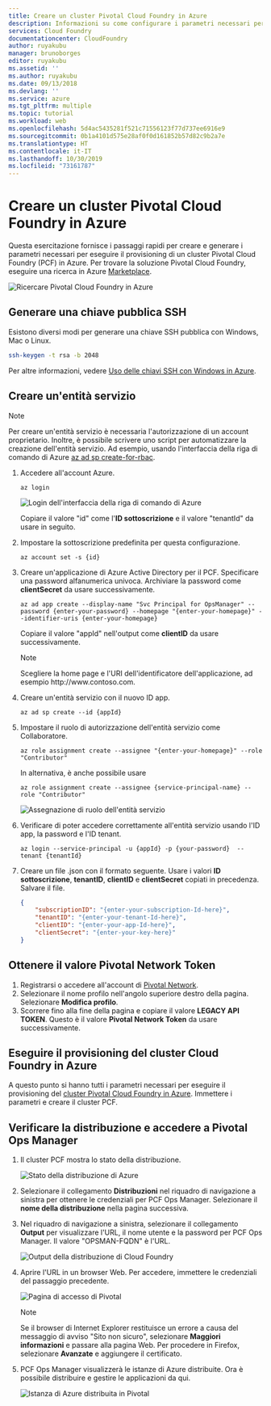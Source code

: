```yaml
---
title: Creare un cluster Pivotal Cloud Foundry in Azure
description: Informazioni su come configurare i parametri necessari per eseguire il provisioning di un cluster Pivotal Cloud Foundry (PCF) in Azure
services: Cloud Foundry
documentationcenter: CloudFoundry
author: ruyakubu
manager: brunoborges
editor: ruyakubu
ms.assetid: ''
ms.author: ruyakubu
ms.date: 09/13/2018
ms.devlang: ''
ms.service: azure
ms.tgt_pltfrm: multiple
ms.topic: tutorial
ms.workload: web
ms.openlocfilehash: 5d4ac5435281f521c71556123f77d737ee6916e9
ms.sourcegitcommit: 0b1a4101d575e28af0f0d161852b57d82c9b2a7e
ms.translationtype: HT
ms.contentlocale: it-IT
ms.lasthandoff: 10/30/2019
ms.locfileid: "73161787"
---
```

# <a name="create-a-pivotal-cloud-foundry-cluster-on-azure"></a>Creare un cluster Pivotal Cloud Foundry in Azure

Questa esercitazione fornisce i passaggi rapidi per creare e generare i parametri necessari per eseguire il provisioning di un cluster Pivotal Cloud Foundry (PCF) in Azure. Per trovare la soluzione Pivotal Cloud Foundry, eseguire una ricerca in Azure [Marketplace](https://azuremarketplace.microsoft.com/marketplace/apps/pivotal.pivotal-cloud-foundry).

![Ricercare Pivotal Cloud Foundry in Azure](media/deploy/pcf-marketplace.png)


## <a name="generate-an-ssh-public-key"></a>Generare una chiave pubblica SSH

Esistono diversi modi per generare una chiave SSH pubblica con Windows, Mac o Linux.

```Bash
ssh-keygen -t rsa -b 2048
```

Per altre informazioni, vedere [Uso delle chiavi SSH con Windows in Azure](https://docs.microsoft.com/azure/virtual-machines/linux/ssh-from-windows).

## <a name="create-a-service-principal"></a>Creare un'entità servizio

> [!NOTE]
>
> Per creare un'entità servizio è necessaria l'autorizzazione di un account proprietario. Inoltre, è possibile scrivere uno script per automatizzare la creazione dell'entità servizio. Ad esempio, usando l'interfaccia della riga di comando di Azure [az ad sp create-for-rbac](https://docs.microsoft.com/cli/azure/ad/sp?view=azure-cli-latest).

1. Accedere all'account Azure.

    `az login`

    ![Login dell'interfaccia della riga di comando di Azure](media/deploy/az-login-output.png )
 
    Copiare il valore "id" come l'**ID sottoscrizione** e il valore "tenantId" da usare in seguito.

2. Impostare la sottoscrizione predefinita per questa configurazione.

    `az account set -s {id}`

3. Creare un'applicazione di Azure Active Directory per il PCF. Specificare una password alfanumerica univoca. Archiviare la password come **clientSecret** da usare successivamente.

    `az ad app create --display-name "Svc Principal for OpsManager" --password {enter-your-password} --homepage "{enter-your-homepage}" --identifier-uris {enter-your-homepage}`

    Copiare il valore "appId" nell'output come **clientID** da usare successivamente.

    > [!NOTE]
    >
    > Scegliere la home page e l'URI dell'identificatore dell'applicazione, ad esempio http\://www\.contoso.com.

4. Creare un'entità servizio con il nuovo ID app.

    `az ad sp create --id {appId}`

5. Impostare il ruolo di autorizzazione dell'entità servizio come Collaboratore.

    `az role assignment create --assignee "{enter-your-homepage}" --role "Contributor"`

    In alternativa, è anche possibile usare

    `az role assignment create --assignee {service-principal-name} --role "Contributor"`

    ![Assegnazione di ruolo dell'entità servizio](media/deploy/svc-princ.png )

6. Verificare di poter accedere correttamente all'entità servizio usando l'ID app, la password e l'ID tenant.

    `az login --service-principal -u {appId} -p {your-password}  --tenant {tenantId}`

7. Creare un file .json con il formato seguente. Usare i valori **ID sottoscrizione**, **tenantID**, **clientID** e **clientSecret** copiati in precedenza. Salvare il file.

    ```json
    {
        "subscriptionID": "{enter-your-subscription-Id-here}",
        "tenantID": "{enter-your-tenant-Id-here}",
        "clientID": "{enter-your-app-Id-here}",
        "clientSecret": "{enter-your-key-here}"
    }
    ```

## <a name="get-the-pivotal-network-token"></a>Ottenere il valore Pivotal Network Token

1. Registrarsi o accedere all'account di [Pivotal Network](https://network.pivotal.io).
2. Selezionare il nome profilo nell'angolo superiore destro della pagina. Selezionare **Modifica profilo**.
3. Scorrere fino alla fine della pagina e copiare il valore **LEGACY API TOKEN**. Questo è il valore **Pivotal Network Token** da usare successivamente.

## <a name="provision-your-cloud-foundry-cluster-on-azure"></a>Eseguire il provisioning del cluster Cloud Foundry in Azure

A questo punto si hanno tutti i parametri necessari per eseguire il provisioning del [cluster Pivotal Cloud Foundry in Azure](https://azuremarketplace.microsoft.com/marketplace/apps/pivotal.pivotal-cloud-foundry).
Immettere i parametri e creare il cluster PCF.

## <a name="verify-the-deployment-and-sign-in-to-the-pivotal-ops-manager"></a>Verificare la distribuzione e accedere a Pivotal Ops Manager

1. Il cluster PCF mostra lo stato della distribuzione.

    ![Stato della distribuzione di Azure](media/deploy/deployment.png )

2. Selezionare il collegamento **Distribuzioni** nel riquadro di navigazione a sinistra per ottenere le credenziali per PCF Ops Manager. Selezionare il **nome della distribuzione** nella pagina successiva.
3. Nel riquadro di navigazione a sinistra, selezionare il collegamento **Output** per visualizzare l'URL, il nome utente e la password per PCF Ops Manager. Il valore "OPSMAN-FQDN" è l'URL.
 
    ![Output della distribuzione di Cloud Foundry](media/deploy/deploy-outputs.png )
 
4. Aprire l'URL in un browser Web. Per accedere, immettere le credenziali del passaggio precedente.

    ![Pagina di accesso di Pivotal](media/deploy/pivotal-login.png )
         
    > [!NOTE]
    >
    > Se il browser di Internet Explorer restituisce un errore a causa del messaggio di avviso "Sito non sicuro", selezionare **Maggiori informazioni** e passare alla pagina Web. Per procedere in Firefox, selezionare **Avanzate** e aggiungere il certificato.

5. PCF Ops Manager visualizzerà le istanze di Azure distribuite. Ora è possibile distribuire e gestire le applicazioni da qui.
               
    ![Istanza di Azure distribuita in Pivotal](media/deploy/ops-mgr.png )
 
